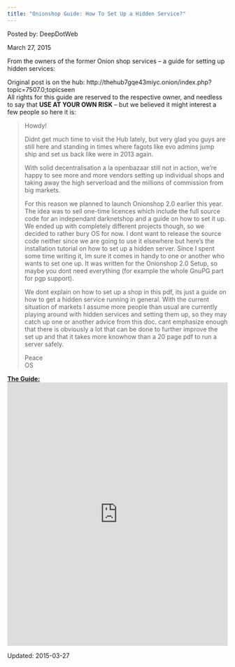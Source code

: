 ```yaml
---
title: "Onionshop Guide: How To Set Up a Hidden Service?"
---
```


Posted by: DeepDotWeb 

<span>March 27, 2015</span>

<p>From the owners of the former Onion shop services &#8211; a guide for setting up hidden services:</p>
<p>Original post is on the hub: http://thehub7gqe43miyc.onion/index.php?topic=7507.0;topicseen<br/>
    All rights for this guide are reserved to the respective owner, and needless to say that <strong>USE AT YOUR OWN RISK</strong> &#8211; but we believed it might interest a few people so here it is:</p>
<blockquote><p>Howdy!</p>
<p>Didnt get much time to visit the Hub lately, but very glad you guys are still here and standing in times where fagots like evo admins jump ship and set us back like were in 2013 again.</p>
<p>With solid decentralisation a la openbazaar still not in action, we&#8217;re happy to see more and more vendors setting up individual shops and taking away the high serverload and the millions of commission from big markets.</p>
<p>For this reason we planned to launch Onionshop 2.0 earlier this year. The idea was to sell one-time licences which include the full source code for an independant darknetshop and a guide on how to set it up. We ended up with completely different projects though, so we decided to rather bury OS for now. I dont want to release the source code neither since we are going to use it elsewhere but here&#8217;s the installation tutorial on how to set up a hidden server. Since I spent some time writing it, Im sure it comes in handy to one or another who wants to set one up. It was written for the Onionshop 2.0 Setup, so maybe you dont need everything (for example the whole GnuPG part for pgp support).</p>
<p>We dont explain on how to set up a shop in this pdf, its just a guide on how to get a hidden service running in general. With the current situation of markets I assume more people than usual are currently playing around with hidden services and setting them up, so they may catch up one or another advice from this doc. cant emphasize enough that there is obviously a lot that can be done to further improve the set up and that it takes more knowhow than a 20 page pdf to run a server safely.</p>
<p>Peace<br/>
    OS</p></blockquote>
<p><span style="text-decoration: underline;"><strong>The Guide: </strong></span><br/>
<iframe width="100%" height="600" class="scribd_iframe_embed" src="https://www.scribd.com/embeds/260099551/content?start_page=1&amp;view_mode=scroll&amp;show_recommendations=true" data-auto-height="false" data-aspect-ratio="undefined" scrolling="no" id="doc_28533" frameborder="0"></iframe></p>

Updated: 2015-03-27
